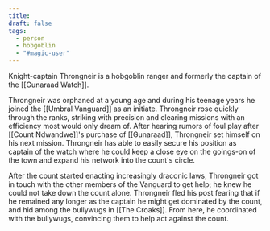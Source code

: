 ```yaml
---
title: 
draft: false
tags:
  - person
  - hobgoblin
  - "#magic-user"
---
```

Knight-captain Throngneir is a hobgoblin ranger and formerly the captain of the [[Gunaraad Watch]].

Throngneir was orphaned at a young age and during his teenage years he joined the [[Umbral Vanguard]] as an initiate. Throngneir rose quickly through the ranks, striking with precision and clearing missions with an efficiency most would only dream of.  After hearing rumors of foul play after [[Count Ndwandwe]]'s purchase of [[Gunaraad]], Throngneir set himself on his next mission. Throngneir has able to easily secure his position as captain of the watch where he could keep a close eye on the goings-on of the town and expand his network into the count's circle. 

After the count started enacting increasingly draconic laws, Throngneir got in touch with the other members of the Vanguard to get help; he knew he could not take down the count alone. Throngneir fled his post fearing that if he remained any longer as the captain he might get dominated by the count, and hid among the bullywugs in [[The Croaks]]. From here, he coordinated with the bullywugs, convincing them to help act against the count.